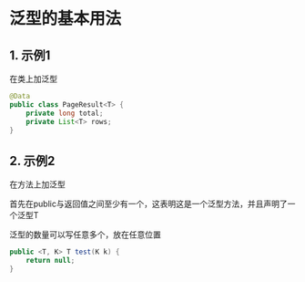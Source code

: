 # 泛型的基本用法

## 1. 示例1

在类上加泛型

```java
@Data
public class PageResult<T> {
    private long total;
    private List<T> rows;
}
```

## 2. 示例2

在方法上加泛型

首先在public与返回值之间至少有一个<T>，这表明这是一个泛型方法，并且声明了一个泛型T

泛型的数量可以写任意多个，放在任意位置

```java
public <T, K> T test(K k) {
    return null;
}
```


